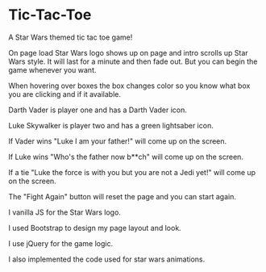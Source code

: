 # Tic-Tac-Toe

A Star Wars themed tic tac toe game! 

On page load Star Wars logo shows up on page and intro scrolls up Star Wars style. It will last for a minute and then fade out. But you can begin the game whenever you want.

When hovering over boxes the box changes color so you know what box you are clicking and if it available. 

Darth Vader is player one and has a Darth Vader icon. 

Luke Skywalker is player two and has a green lightsaber icon.

If Vader wins "Luke I am your father!" will come up on the screen. 

If Luke wins "Who's the father now b**ch" will come up on the screen.

If a tie "Luke the force is with you but you are not a Jedi yet!" will come up on the screen. 

The "Fight Again" button will reset the page and you can start again.


I vanilla JS for the Star Wars logo. 

I used Bootstrap to design my page layout and look.

I use jQuery for the game logic.

I also implemented the code used for star wars animations. 

